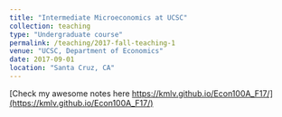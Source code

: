 ```yaml
---
title: "Intermediate Microeconomics at UCSC"
collection: teaching
type: "Undergraduate course"
permalink: /teaching/2017-fall-teaching-1
venue: "UCSC, Department of Economics"
date: 2017-09-01
location: "Santa Cruz, CA"
---
```


[Check my awesome notes here https://kmlv.github.io/Econ100A_F17/](https://kmlv.github.io/Econ100A_F17/)

<!-- Heading 1 -->
<!-- ====== -->

<!-- Heading 2 -->
<!-- ====== -->

<!-- Heading 3 -->
<!-- ====== -->